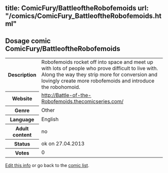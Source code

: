 title: ComicFury/BattleoftheRobofemoids
url: "/comics/ComicFury_BattleoftheRobofemoids.html"
---
Dosage comic ComicFury/BattleoftheRobofemoids
-----------------------------------------

<p id="msg"></p>
<script type="text/javascript">
if (window.location.search === '?edit_info_mail=sent_ok') {
  var elem = document.getElementById("msg");
  elem.innerHTML = 'Edited information sucessfully sent.';
  elem.className = 'ok';
}
</script>
<table class="comicinfo">
<tr>
<th>Description</th><td>Robofemoids rocket off into space and meet up with lots of people who prove difficult to live with. Along the way they strip more for conversion and lovingly create more robofemoids and introduce the robohomoid.</td>
</tr>
<tr>
<th>Website</th><td><a href="http://Battle-of-the-Robofemoids.thecomicseries.com/">http://Battle-of-the-Robofemoids.thecomicseries.com/</a></td>
</tr>
<tr>
<th>Genre</th><td>Other</td>
</tr>
<tr>
<th>Language</th><td>English</td>
</tr>
<tr>
<th>Adult content</th><td>no</td>
</tr>
<tr>
<th>Status</th><td>ok on 27.04.2013</td>
</tr>
<tr>
<th>Votes</th><td>0</td>
</tr>
</table>

[Edit this info](ComicFury_BattleoftheRobofemoids_edit.html) or go back to the [comic list](../comic-index.html).
